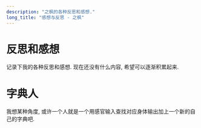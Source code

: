 ```yaml
---
description: "之枫的各种反思和感想."
long_title: "感想与反思 - 之枫"
---
```


# 反思和感想

记录下我的各种反思和感想. 现在还没有什么内容, 希望可以逐渐积累起来.

# 字典人

我想某种角度, 或许一个人就是一个用感官输入查找对应身体输出加上一个新的自己的字典吧.
